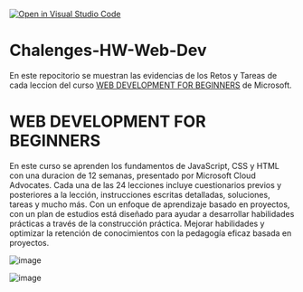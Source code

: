 [![Open in Visual Studio Code](https://img.shields.io/static/v1?logo=visualstudiocode&label=&message=Open%20in%20Visual%20Studio%20Code&labelColor=2c2c32&color=007acc&logoColor=007acc)](https://open.vscode.dev/microsoft/Web-Dev-For-Beginners)

# Chalenges-HW-Web-Dev
En este repocitorio se muestran las evidencias de los Retos y Tareas de cada leccion del curso <a href="https://github.com/microsoft/Web-Dev-For-Beginners">WEB DEVELOPMENT FOR BEGINNERS</a> de Microsoft. 

# WEB DEVELOPMENT FOR BEGINNERS
En este curso se aprenden los fundamentos de JavaScript, CSS y HTML con una duracion de 12 semanas, presentado por Microsoft Cloud Advocates. Cada una de las 24 lecciones incluye cuestionarios previos y posteriores a la lección, instrucciones escritas detalladas, soluciones, tareas y mucho más. Con un enfoque de aprendizaje basado en proyectos, con un plan de estudios está diseñado para ayudar a desarrollar habilidades prácticas a través de la construcción práctica. Mejorar habilidades y optimizar la retención de conocimientos con la pedagogía eficaz basada en proyectos.

   ![image](https://github.com/Yoel-Gasca/Chalenges-HW-Web-Dev/assets/83617933/bc3654ea-faa3-4278-8348-1480486a92d3)  

![image](https://github.com/Yoel-Gasca/Chalenges-HW-Web-Dev/assets/83617933/ca99db31-957a-4d63-9f1c-6243422b22fb)
